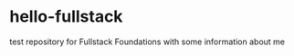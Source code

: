 hello-fullstack
===============

test repository for Fullstack Foundations with some information about me
